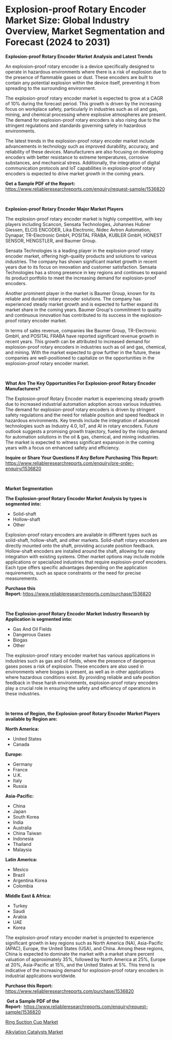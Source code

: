 <p><h1>Explosion-proof Rotary Encoder Market Size: Global Industry Overview, Market Segmentation and Forecast (2024 to 2031)</h1></p><p><strong>Explosion-proof Rotary Encoder Market Analysis and Latest Trends</strong></p>
<p><p>An explosion-proof rotary encoder is a device specifically designed to operate in hazardous environments where there is a risk of explosion due to the presence of flammable gases or dust. These encoders are built to contain any potential explosion within the device itself, preventing it from spreading to the surrounding environment.</p><p>The explosion-proof rotary encoder market is expected to grow at a CAGR of 10% during the forecast period. This growth is driven by the increasing focus on workplace safety, particularly in industries such as oil and gas, mining, and chemical processing where explosive atmospheres are present. The demand for explosion-proof rotary encoders is also rising due to the stringent regulations and standards governing safety in hazardous environments.</p><p>The latest trends in the explosion-proof rotary encoder market include advancements in technology such as improved durability, accuracy, and reliability of these devices. Manufacturers are also focusing on developing encoders with better resistance to extreme temperatures, corrosive substances, and mechanical stress. Additionally, the integration of digital communication protocols and IoT capabilities in explosion-proof rotary encoders is expected to drive market growth in the coming years.</p></p>
<p><strong>Get a Sample PDF of the Report:&nbsp;</strong> <a href="https://www.reliableresearchreports.com/enquiry/request-sample/1536820">https://www.reliableresearchreports.com/enquiry/request-sample/1536820</a></p>
<p>&nbsp;</p>
<p><strong>Explosion-proof Rotary Encoder Major Market Players</strong></p>
<p><p>The explosion-proof rotary encoder market is highly competitive, with key players including Scancon, Sensata Technologies, Johannes Hubner Giessen, ELCIS ENCODER, Lika Electronic, Nidec Avtron Automation, Dynapar, TR-Electronic GmbH, POSITAL FRABA, KUBLER GmbH, HONEST SENSOR, HENGSTLER, and Baumer Group.</p><p>Sensata Technologies is a leading player in the explosion-proof rotary encoder market, offering high-quality products and solutions to various industries. The company has shown significant market growth in recent years due to its focus on innovation and customer satisfaction. Sensata Technologies has a strong presence in key regions and continues to expand its product portfolio to meet the increasing demand for explosion-proof encoders.</p><p>Another prominent player in the market is Baumer Group, known for its reliable and durable rotary encoder solutions. The company has experienced steady market growth and is expected to further expand its market share in the coming years. Baumer Group's commitment to quality and continuous innovation has contributed to its success in the explosion-proof rotary encoder market.</p><p>In terms of sales revenue, companies like Baumer Group, TR-Electronic GmbH, and POSITAL FRABA have reported significant revenue growth in recent years. This growth can be attributed to increased demand for explosion-proof rotary encoders in industries such as oil and gas, chemical, and mining. With the market expected to grow further in the future, these companies are well-positioned to capitalize on the opportunities in the explosion-proof rotary encoder market.</p></p>
<p>&nbsp;</p>
<p><strong>What Are The Key Opportunities For Explosion-proof Rotary Encoder Manufacturers?</strong></p>
<p><p>The Explosion-proof Rotary Encoder market is experiencing steady growth due to increased industrial automation adoption across various industries. The demand for explosion-proof rotary encoders is driven by stringent safety regulations and the need for reliable position and speed feedback in hazardous environments. Key trends include the integration of advanced technologies such as Industry 4.0, IoT, and AI in rotary encoders. Future outlook suggests a promising growth trajectory, fueled by the rising demand for automation solutions in the oil & gas, chemical, and mining industries. The market is expected to witness significant expansion in the coming years with a focus on enhanced safety and efficiency.</p></p>
<p><strong>Inquire or Share Your Questions If Any Before Purchasing This Report:</strong> <a href="https://www.reliableresearchreports.com/enquiry/pre-order-enquiry/1536820">https://www.reliableresearchreports.com/enquiry/pre-order-enquiry/1536820</a></p>
<p>&nbsp;</p>
<p><strong>Market Segmentation</strong></p>
<p><strong>The Explosion-proof Rotary Encoder Market Analysis by types is segmented into:</strong></p>
<p><ul><li>Solid-shaft</li><li>Hollow-shaft</li><li>Other</li></ul></p>
<p><p>Explosion-proof rotary encoders are available in different types such as solid-shaft, hollow-shaft, and other markets. Solid-shaft rotary encoders are directly mounted onto the shaft, providing accurate position feedback. Hollow-shaft encoders are installed around the shaft, allowing for easy integration with existing systems. Other market options may include mobile applications or specialized industries that require explosion-proof encoders. Each type offers specific advantages depending on the application requirements, such as space constraints or the need for precise measurements.</p></p>
<p><strong>Purchase this Report:&nbsp;</strong><a href="https://www.reliableresearchreports.com/purchase/1536820">https://www.reliableresearchreports.com/purchase/1536820</a></p>
<p>&nbsp;</p>
<p><strong>The Explosion-proof Rotary Encoder Market Industry Research by Application is segmented into:</strong></p>
<p><ul><li>Gas And Oil Fields</li><li>Dangerous Gases</li><li>Biogas</li><li>Other</li></ul></p>
<p><p>The explosion-proof rotary encoder market has various applications in industries such as gas and oil fields, where the presence of dangerous gases poses a risk of explosion. These encoders are also used in environments where biogas is present, as well as in other applications where hazardous conditions exist. By providing reliable and safe position feedback in these harsh environments, explosion-proof rotary encoders play a crucial role in ensuring the safety and efficiency of operations in these industries.</p></p>
<p>&nbsp;</p>
<p><strong>In terms of Region, the Explosion-proof Rotary Encoder Market Players available by Region are:</strong></p>
<p>
    <p> <strong> North America: </strong>
        <ul>
            <li>United States</li>
            <li>Canada</li>
        </ul>
        </p> 
    <p> <strong> Europe: </strong>
        <ul>
            <li>Germany</li>
            <li>France</li>
            <li>U.K.</li>
            <li>Italy</li>
            <li>Russia</li>
        </ul>
        </p> 
    <p> <strong> Asia-Pacific: </strong>
        <ul>
            <li>China</li>
            <li>Japan</li>
            <li>South Korea</li>
            <li>India</li>
            <li>Australia</li>
            <li>China Taiwan</li>
            <li>Indonesia</li>
            <li>Thailand</li>
            <li>Malaysia</li>
        </ul>
        </p> 
    <p> <strong> Latin America: </strong>
        <ul>
            <li>Mexico</li>
            <li>Brazil</li>
            <li>Argentina Korea</li>
            <li>Colombia</li>
        </ul>
        </p> 
    <p> <strong> Middle East & Africa: </strong>
        <ul>
            <li>Turkey</li>
            <li>Saudi</li>
            <li>Arabia</li>
            <li>UAE</li>
            <li>Korea</li>
        </ul>
    </p>
    </p>
<p><p>The explosion-proof rotary encoder market is projected to experience significant growth in key regions such as North America (NA), Asia-Pacific (APAC), Europe, the United States (USA), and China. Among these regions, China is expected to dominate the market with a market share percent valuation of approximately 35%, followed by North America at 25%, Europe at 20%, Asia-Pacific at 15%, and the United States at 5%. This trend is indicative of the increasing demand for explosion-proof rotary encoders in industrial applications worldwide.</p></p>
<p><strong>Purchase this Report: </strong><a href="https://www.reliableresearchreports.com/purchase/1536820">https://www.reliableresearchreports.com/purchase/1536820</a></p>
<p>&nbsp;<strong>Get a Sample PDF of the Report:&nbsp;&nbsp;</strong><a href="https://www.reliableresearchreports.com/enquiry/request-sample/1536820">https://www.reliableresearchreports.com/enquiry/request-sample/1536820</a></p>
<p><strong></strong></p>
<p><p><a href="https://view.publitas.com/reportprime-1/ring-suction-cup-market-challenges-opportunities-and-growth-drivers-and-major-market-players-forecasted-for-period-from-2024-2031/">Ring Suction Cup Market</a></p><p><a href="https://rainy-horn-d69.notion.site/Alkylation-Catalysts-Market-Size-Focuses-on-Market-Dynamics-In-Depth-Analysis-and-Future-Projection-c8890a6d3673405fb352ab3ef58d26e8">Alkylation Catalysts Market</a></p></p>